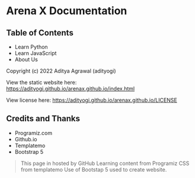 # Arena X Documentation

## Table of Contents

* Learn Python
* Learn JavaScript
* About Us

Copyright (c) 2022 Aditya Agrawal (adityogi)

View the static website here: <https://adityogi.github.io/arenax.github.io/index.html>

View license here: <https://adityogi.github.io/arenax.github.io/LICENSE>

## Credits and Thanks

* Programiz.com
* Github.io
* Templatemo
* Bootstrap 5

> This page in hosted by GitHub
> Learning content from Programiz
> CSS from templatemo
> Use of Bootstap 5 used to create website.

